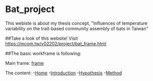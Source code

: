 # Bat_project
This webiste is about my thesis concept, "Influences of temperature variability on the trait-based community assembly of bats in Taiwan"


##Take a look of this website!
Visit https://mcom.tw/v02202/project/bat_frame.html

##The basic workframe is following:

Main frame:
[frame](/project/bat_frame.html)

The content:
-[Home](/project/bat1.html)
-[Introduction](/project/background.html)
-[Hypothesis](/project/Hypothesis/hypothesis.html)
-[Method](/project/Method/method_new.html)

